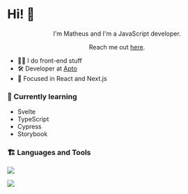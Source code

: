 # Hi! 👋

<div align="center">I'm Matheus and I'm a JavaScript developer.

Reach me out [here](https://linkedin.com/in/mitestainer).</div>

- 👨‍💻 I do front-end stuff
- 🛠️ Developer at [Apto](https://apto.vc/)
- 🎯 Focused in React and Next.js

### 🌱 Currently learning

- Svelte
- TypeScript
- Cypress
- Storybook
<!-- - Jest -->
<!-- - GraphQL -->

### 🏗️ Languages and Tools

[![](https://res.cloudinary.com/dvk7f4ui0/image/upload/v1633885439/mine/image2_iropud.png)](https://github.com/mitestainer)

[![](https://github-readme-stats.vercel.app/api?username=mitestainer&theme=nord)](https://github.com/mitestainer)
